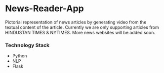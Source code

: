 # News-Reader-App
Pictorial representation of news articles by generating video from the textual content of the article. Currently we are only supporting articles from HINDUSTAN TIMES & NYTIMES. More news websites will be added soon.

### Technology Stack
* Python
* NLP
* Flask

